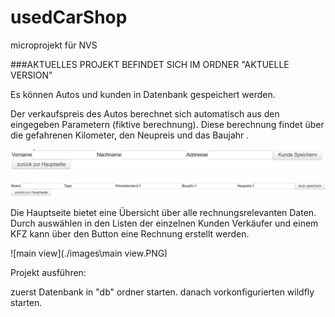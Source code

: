 # usedCarShop
microprojekt für NVS

###AKTUELLES PROJEKT BEFINDET SICH IM ORDNER "AKTUELLE VERSION"



Es können Autos und kunden in Datenbank gespeichert werden.

Der verkaufspreis des Autos berechnet sich automatisch aus den eingegeben Parametern (fiktive berechnung). Diese berechnung findet über die gefahrenen Kilometer, den Neupreis und das Baujahr .

![kundespeichern](./images\kundespeichern.PNG)

![autospeichern](./images\autospeichern.PNG)

Die Hauptseite bietet eine Übersicht über alle rechnungsrelevanten Daten. Durch auswählen in den Listen der einzelnen Kunden Verkäufer und einem KFZ kann über den Button eine Rechnung erstellt werden.

![main view](./images\main view.PNG)



Projekt ausführen:

zuerst Datenbank in "db" ordner starten. 
danach vorkonfigurierten wildfly starten.